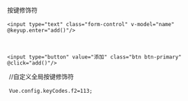 按键修饰符

  <!--按键修饰符-->

​    `<input type="text" class="form-control" v-model="name" @keyup.enter="add()"/>`

​    <!--在Vue中使用事件绑定机制,为元素指定处理函数的时候如果加了小括号就可以给函数传参-->

​    `<input type="button" value="添加" class="btn btn-primary" @click="add()"/>`

​     //自定义全局按键修饰符

​    `Vue.config.keyCodes.f2=113;` 